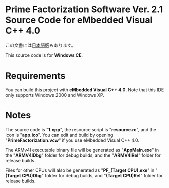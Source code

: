 # Prime Factorization Software Ver. 2.1 Source Code for eMbedded Visual C++ 4.0
この文書には[日本語版](readme.md)もあります。

This source code is for **Windows CE**.

# Requirements
You can build this project with **eMbedded Visual C++ 4.0**. Note that this IDE only supports Windows 2000 and Windows XP.

# Notes
The source code is "**1.cpp**", the resource script is "**resource.rc**", and the icon is "**app.ico**". You can edit and build by opening "**PrimeFactorization.vcw**" if you use eMbedded Visual C++ 4.0.

The ARMv4I executable binary file will be generated as "**AppMain.exe**" in the "**ARMV4IDbg**" folder for debug builds, and the "**ARMV4IRel**" folder for release builds.

Files for other CPUs will also be generated as "**PF_(Target CPU).exe**" in "**(Target CPU)Dbg**" folder for debug builds, and "**(Target CPU)Rel**" folder for release builds.